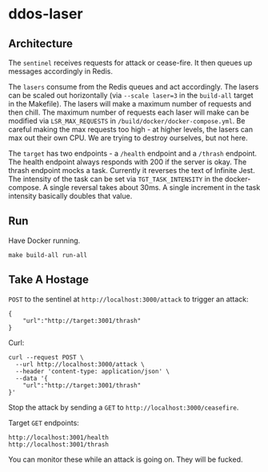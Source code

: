 # ddos-laser

## Architecture

The `sentinel` receives requests for attack or cease-fire. It then queues up messages accordingly in Redis. 

The `lasers` consume from the Redis queues and act accordingly. The lasers can be scaled out horizontally (via `--scale laser=3` in the `build-all` target in the Makefile). The lasers will make a maximum number of requests and then chill. The maximum number of requests each laser will make can be modified via `LSR_MAX_REQUESTS` in `/build/docker/docker-compose.yml`. Be careful making the max requests too high - at higher levels, the lasers can max out their own CPU. We are trying to destroy ourselves, but not here.

The `target` has two endpoints - a `/health` endpoint and a `/thrash` endpoint. The health endpoint always responds with 200 if the server is okay. The thrash endpoint mocks a task. Currently it reverses the text of Infinite Jest. The intensity of the task can be set via `TGT_TASK_INTENSITY` in the docker-compose. A single reversal takes about 30ms. A single increment in the task intensity basically doubles that value.

## Run

Have Docker running.

```
make build-all run-all
```

## Take A Hostage

`POST` to the sentinel at `http://localhost:3000/attack` to trigger an attack:

```
{
	"url":"http://target:3001/thrash"
}
```

Curl:

```
curl --request POST \
  --url http://localhost:3000/attack \
  --header 'content-type: application/json' \
  --data '{
	"url":"http://target:3001/thrash"
}'
```

Stop the attack by sending a `GET` to `http://localhost:3000/ceasefire`.

Target `GET` endpoints:

```
http://localhost:3001/health
http://localhost:3001/thrash
```

You can monitor these while an attack is going on. They will be fucked.
